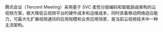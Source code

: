 
腾讯会议（Tencent Meeting）采用基于 SVC 柔性分层编码和智能路由架构的云视频方案，极大降低云视频平台的硬件成本和运维成本，同时具备移动网络适应能力，可最大化扩展视频通讯的应用规模和业务应用场景，是当前云视频技术中一种主流架构。
